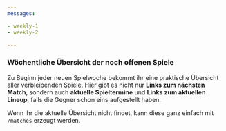 ```yaml
---
messages:

- weekly-1
- weekly-2

---
```


### Wöchentliche Übersicht der noch offenen Spiele

Zu Beginn jeder neuen Spielwoche bekommt ihr eine praktische Übersicht aller verbleibenden Spiele.
Hier gibt es nicht nur **Links zum nächsten Match**, sondern auch **aktuelle Spieltermine** und **Links zum aktuellen
Lineup**, falls die Gegner schon eins aufgestellt haben.

Wenn ihr die aktuelle Übersicht nicht findet, kann diese ganz einfach mit `/matches` erzeugt werden.
